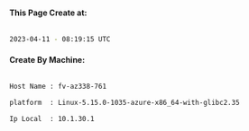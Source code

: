 
   
#### This Page Create at:

```bash

2023-04-11 - 08:19:15 UTC

```

#### Create By Machine:

```bash

Host Name : fv-az338-761

platform  : Linux-5.15.0-1035-azure-x86_64-with-glibc2.35

Ip Local  : 10.1.30.1

```

